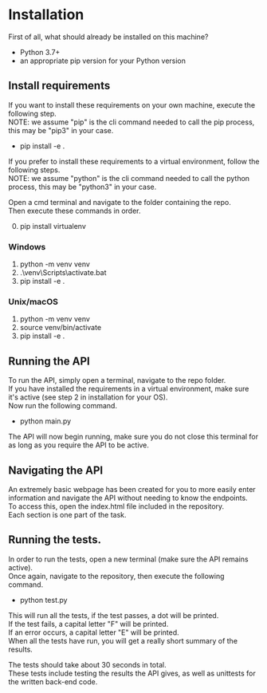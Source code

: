 # Installation
First of all, what should already be installed on this machine?

- Python 3.7+
- an appropriate pip version for your Python version

## Install requirements
If you want to install these requirements on your own machine, execute the following step. \
NOTE: we assume "pip" is the cli command needed to call the pip process, this may be "pip3" in your case.

- pip install -e .

If you prefer to install these requirements to a virtual environment, follow the following steps. \
NOTE: we assume "python" is the cli command needed to call the python process, this may be "python3" in your case.

Open a cmd terminal and navigate to the folder containing the repo. \
Then execute these commands in order.

0. pip install virtualenv

### Windows

1. python -m venv venv
2. .\venv\Scripts\activate.bat
3. pip install -e .

### Unix/macOS

1. python -m venv venv
2. source venv/bin/activate
3. pip install -e .

## Running the API

To run the API, simply open a terminal, navigate to the repo folder. \
If you have installed the requirements in a virtual environment, make sure it's active (see step 2 in installation for your OS). \
Now run the following command.

- python main.py

The API will now begin running, make sure you do not close this terminal for as long as you require the API to be active.

## Navigating the API

An extremely basic webpage has been created for you to more easily enter information and navigate the API without needing to know the endpoints. \
To access this, open the index.html file included in the repository. \
Each section is one part of the task.

## Running the tests.

In order to run the tests, open a new terminal (make sure the API remains active). \
Once again, navigate to the repository, then execute the following command.

- python test.py

This will run all the tests, if the test passes, a dot will be printed. \
If the test fails, a capital letter "F" will be printed. \
If an error occurs, a capital letter "E" will be printed. \
When all the tests have run, you will get a really short summary of the results.

The tests should take about 30 seconds in total. \
These tests include testing the results the API gives, as well as unittests for the written back-end code.
